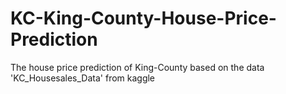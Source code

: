 # KC-King-County-House-Price-Prediction
The  house price prediction of King-County based on the data 'KC_Housesales_Data' from kaggle
